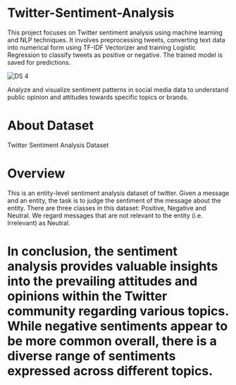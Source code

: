 # Twitter-Sentiment-Analysis
This project focuses on Twitter sentiment analysis using machine learning and NLP techniques. It involves preprocessing tweets, converting text data into numerical form using TF-IDF Vectorizer and training Logistic Regression to classify tweets as positive or negative. The trained model is saved for predictions.

![DS 4](https://github.com/user-attachments/assets/86f15a2d-8ca1-4eaa-a2a7-8be31f7316f8)

Analyze and visualize sentiment patterns in social media data to understand public opinion and attitudes towards specific topics or brands.

# About Dataset
Twitter Sentiment Analysis Dataset

# Overview
This is an entity-level sentiment analysis dataset of twitter. Given a message and an entity, the task is to judge the sentiment of the message about the entity. There are three classes in this dataset: Positive, Negative and Neutral. We regard messages that are not relevant to the entity (i.e. Irrelevant) as Neutral.

# In conclusion, the sentiment analysis provides valuable insights into the prevailing attitudes and opinions within the Twitter community regarding various topics. While negative sentiments appear to be more common overall, there is a diverse range of sentiments expressed across different topics.
